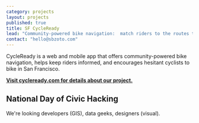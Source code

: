 ```yaml
---
category: projects
layout: projects
published: true
title: SF CycleReady
lead: "Community-powered bike navigation:  match riders to the routes that suit them best"
contact: "hello@sbzoto.com"
---
```




CycleReady is a web and mobile app that offers community-powered bike navigation, helps keep riders informed, and encourages hesitant cyclists to bike in San Francisco.

**[Visit cycleready.com for details about our project.](www.cycleready.com "SF CycleReady")**

## National Day of Civic Hacking

We're looking developers (GIS), data geeks, designers (visual).
